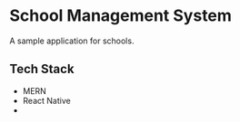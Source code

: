 # School Management System
A sample application for schools.

## Tech Stack
- MERN
- React Native
- 
